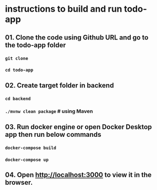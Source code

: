 # instructions to build and run todo-app

## 01. Clone the code using Github URL and go to the todo-app folder

### `git clone`
### `cd todo-app`

## 02. Create target folder in backend

### `cd backend`
### `./mvnw clean package`  # using Maven

## 03. Run docker engine or open Docker Desktop app then run below commands

### `docker-compose build`
### `docker-compose up`

## 04. Open [http://localhost:3000](http://localhost:3000) to view it in the browser.

